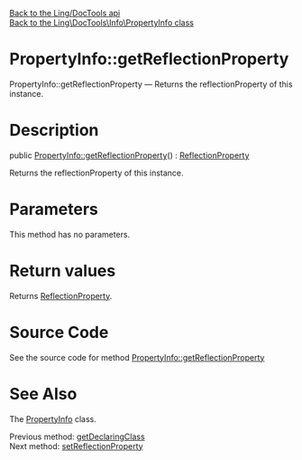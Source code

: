 [Back to the Ling/DocTools api](https://github.com/lingtalfi/DocTools/blob/master/doc/api/Ling/DocTools.md)<br>
[Back to the Ling\DocTools\Info\PropertyInfo class](https://github.com/lingtalfi/DocTools/blob/master/doc/api/Ling/DocTools/Info/PropertyInfo.md)


PropertyInfo::getReflectionProperty
================



PropertyInfo::getReflectionProperty — Returns the reflectionProperty of this instance.




Description
================


public [PropertyInfo::getReflectionProperty](https://github.com/lingtalfi/DocTools/blob/master/doc/api/Ling/DocTools/Info/PropertyInfo/getReflectionProperty.md)() : [ReflectionProperty](http://php.net/manual/en/class.reflectionproperty.php)




Returns the reflectionProperty of this instance.




Parameters
================

This method has no parameters.


Return values
================

Returns [ReflectionProperty](http://php.net/manual/en/class.reflectionproperty.php).








Source Code
===========
See the source code for method [PropertyInfo::getReflectionProperty](https://github.com/lingtalfi/DocTools/blob/master/Info/PropertyInfo.php#L181-L184)


See Also
================

The [PropertyInfo](https://github.com/lingtalfi/DocTools/blob/master/doc/api/Ling/DocTools/Info/PropertyInfo.md) class.

Previous method: [getDeclaringClass](https://github.com/lingtalfi/DocTools/blob/master/doc/api/Ling/DocTools/Info/PropertyInfo/getDeclaringClass.md)<br>Next method: [setReflectionProperty](https://github.com/lingtalfi/DocTools/blob/master/doc/api/Ling/DocTools/Info/PropertyInfo/setReflectionProperty.md)<br>


